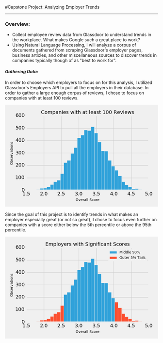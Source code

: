 #Capstone Project: Analyzing Employer Trends
___
### Overview:
- Collect employee review data from Glassdoor to understand trends in the workplace. What makes Google such a great place to work?
- Using Natural Language Processing, I will analyze a corpus of documents gathered from scraping Glassdoor's employer pages, business articles, and other miscellaneous sources to discover trends in companies typically though of as "best to work for".

#### *Gathering Data:*
In order to choose which employers to focus on for this analysis, I utilized Glassdoor's Employers API to pull all the employers in their database. In order to gather a large enough corpus of reviews, I chose to focus on companies with at least 100 reviews.

<p align="center">
  <img src="images/companies_with_at_least_100_reviews.png">
</p>

Since the goal of this project is to identify trends in what makes an employer especially great (or not so great), I chose to focus even further on companies with a score either below the 5th percentile or above the 95th percentile.

<p align="center">
  <img src="images/sig_scores.png">
</p>
